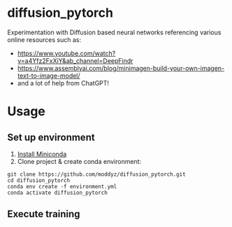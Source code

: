 # diffusion_pytorch

Experimentation with Diffusion based neural networks referencing various online resources such as:
- https://www.youtube.com/watch?v=a4Yfz2FxXiY&ab_channel=DeepFindr
- https://www.assemblyai.com/blog/minimagen-build-your-own-imagen-text-to-image-model/
- and a lot of help from ChatGPT!

# Usage

## Set up environment

1. [Install Miniconda](https://conda.io/projects/conda/en/latest/user-guide/install/index.html)
2. Clone project & create conda environment:
```conda
git clone https://github.com/moddyz/diffusion_pytorch.git
cd diffusion_pytorch
conda env create -f environment.yml
conda activate diffusion_pytorch
```

## Execute training



